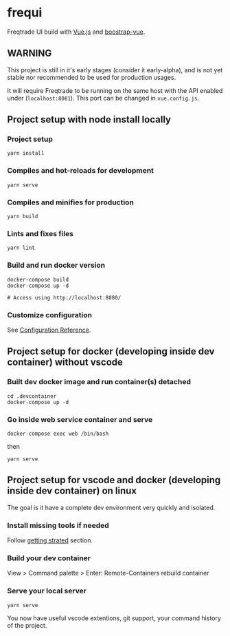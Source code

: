# frequi

Freqtrade UI build with [Vue.js](https://vuejs.org/) and [boostrap-vue](https://bootstrap-vue.org/).

## WARNING

This project is still in it's early stages (consider it early-alpha), and is not yet stable nor recommended to be used for production usages.

It will require Freqtrade to be running on the same host with the API enabled under (`localhost:8081`). This port can be changed in `vue.config.js`.

## Project setup with node install locally

### Project setup

```
yarn install
```

### Compiles and hot-reloads for development

```
yarn serve
```

### Compiles and minifies for production

```
yarn build
```

### Lints and fixes files

```
yarn lint
```

### Build and run docker version

```
docker-compose build
docker-compose up -d

# Access using http://localhost:8080/
```


### Customize configuration
See [Configuration Reference](https://cli.vuejs.org/config/).

## Project setup for docker (developing inside dev container) without vscode

### Built dev docker image and run container(s) detached

```
cd .devcontainer
docker-compose up -d
```

### Go inside web service container and serve

```
docker-compose exec web /bin/bash
```

then

```
yarn serve
```

## Project setup for vscode and docker (developing inside dev container) on linux

The goal is it have a complete dev environment very quickly and isolated.

### Install missing tools if needed

Follow [getting strated](https://code.visualstudio.com/docs/remote/containers#_getting-started) section.

### Build your dev container

View > Command palette > Enter: Remote-Containers rebuild container

### Serve your local server

```
yarn serve
```

You now have useful vscode extentions, git support, your command history of the project.
